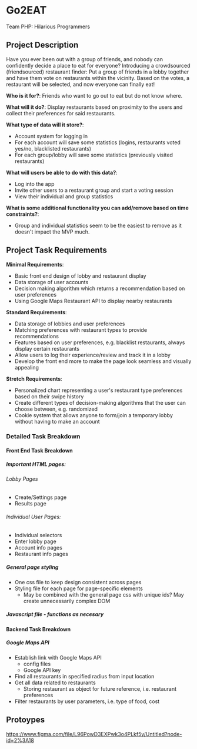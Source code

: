 # Go2EAT

Team PHP: Hilarious Programmers

## Project Description

Have you ever been out with a group of friends, and nobody can confidently decide a place to eat for everyone? Introducing a crowdsourced (friendsourced) restaurant finder: Put a group of friends in a lobby together and have them vote on restaurants within the vicinity. Based on the votes, a restaurant will be selected, and now everyone can finally eat! 

**Who is it for?**: Friends who want to go out to eat but do not know where.  

**What will it do?**: Display restaurants based on proximity to the users and collect their preferences for said restaurants.  

**What type of data will it store?**:  
* Account system for logging in
* For each account will save some statistics (logins, restaurants voted yes/no, blacklisted restaurants)
* For each group/lobby will save some statistics (previously visited restaurants)  

**What will users be able to do with this data?**:  
* Log into the app
* Invite other users to a restaurant group and start a voting session
* View their individual and group statistics  

**What is some additional functionality you can add/remove based on time constraints?**:  
* Group and individual statistics seem to be the easiest to remove as it doesn't impact the MVP much.  

## Project Task Requirements
**Minimal Requirements**: 
* Basic front end design of lobby and restaurant display 
* Data storage of user accounts
* Decision making algorithm which returns a recommendation based on user preferences
* Using Google Maps Restaurant API to display nearby restaurants

**Standard Requirements**:
* Data storage of lobbies and user preferences
* Matching preferences with restaurant types to provide recommendations
* Features based on user preferences, e.g. blacklist restaurants, always display certain restaurants 
* Allow users to log their experience/review and track it in a lobby
* Develop the front end more to make the page look seamless and visually appealing

**Stretch Requirements**:
* Personalized chart representing a user's restaurant type preferences based on their swipe history 
* Create different types of decision-making algorithms that the user can choose between, e.g. randomized
* Cookie system that allows anyone to form/join a temporary lobby without having to make an account 

### Detailed Task Breakdown
#### Front End Task Breakdown
##### Important HTML pages:
###### Lobby Pages
* Create/Settings page
* Results page
###### Individual User Pages:
* Individual selectors
* Enter lobby page
* Account info pages
* Restaurant info pages

##### General page styling
* One css file to keep design consistent across pages
* Styling file for each page for page-specific elements 
    * May be combined with the general page css with unique ids? May create unnecessarily complex DOM

##### Javascript file - functions as necesary

#### Backend Task Breakdown
##### Google Maps API
* Establish link with Google Maps API 
    * config files
    * Google API key
* Find all restaurants in specified radius from input location
* Get all data related to restaurants
    * Storing restaurant as object for future reference, i.e. restaurant preferences
* Filter restaurants by user parameters, i.e. type of food, cost

## Protoypes
https://www.figma.com/file/L96PowD3EXPwk3o4PLkf5y/Untitled?node-id=2%3A18
